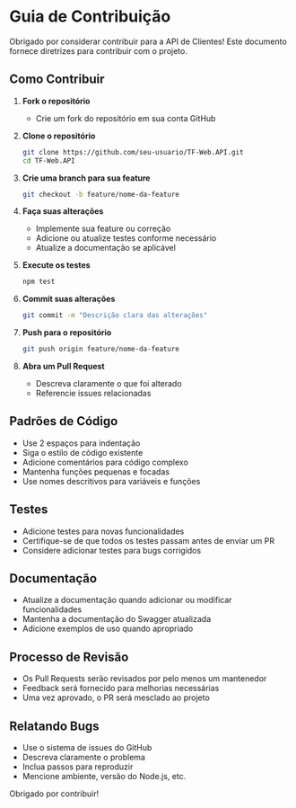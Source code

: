 # Guia de Contribuição

Obrigado por considerar contribuir para a API de Clientes! Este documento fornece diretrizes para contribuir com o projeto.

## Como Contribuir

1. **Fork o repositório**
   - Crie um fork do repositório em sua conta GitHub

2. **Clone o repositório**
   ```bash
   git clone https://github.com/seu-usuario/TF-Web.API.git
   cd TF-Web.API
   ```

3. **Crie uma branch para sua feature**
   ```bash
   git checkout -b feature/nome-da-feature
   ```

4. **Faça suas alterações**
   - Implemente sua feature ou correção
   - Adicione ou atualize testes conforme necessário
   - Atualize a documentação se aplicável

5. **Execute os testes**
   ```bash
   npm test
   ```

6. **Commit suas alterações**
   ```bash
   git commit -m "Descrição clara das alterações"
   ```

7. **Push para o repositório**
   ```bash
   git push origin feature/nome-da-feature
   ```

8. **Abra um Pull Request**
   - Descreva claramente o que foi alterado
   - Referencie issues relacionadas

## Padrões de Código

- Use 2 espaços para indentação
- Siga o estilo de código existente
- Adicione comentários para código complexo
- Mantenha funções pequenas e focadas
- Use nomes descritivos para variáveis e funções

## Testes

- Adicione testes para novas funcionalidades
- Certifique-se de que todos os testes passam antes de enviar um PR
- Considere adicionar testes para bugs corrigidos

## Documentação

- Atualize a documentação quando adicionar ou modificar funcionalidades
- Mantenha a documentação do Swagger atualizada
- Adicione exemplos de uso quando apropriado

## Processo de Revisão

- Os Pull Requests serão revisados por pelo menos um mantenedor
- Feedback será fornecido para melhorias necessárias
- Uma vez aprovado, o PR será mesclado ao projeto

## Relatando Bugs

- Use o sistema de issues do GitHub
- Descreva claramente o problema
- Inclua passos para reproduzir
- Mencione ambiente, versão do Node.js, etc.

Obrigado por contribuir!